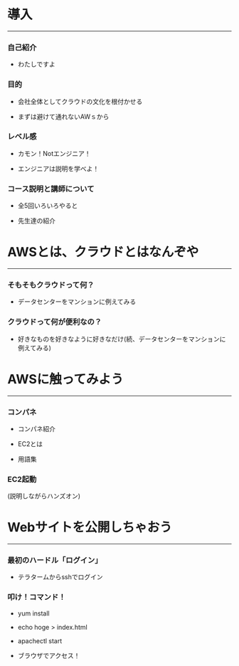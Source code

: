 # 導入
---
        
### 自己紹介

- わたしですよ

### 目的

- 会社全体としてクラウドの文化を根付かせる

- まずは避けて通れないAWｓから

### レベル感

- カモン！Notエンジニア！

- エンジニアは説明を学べよ！

### コース説明と講師について

- 全5回いろいろやると

- 先生達の紹介



# AWSとは、クラウドとはなんぞや
---

### そもそもクラウドって何？

- データセンターをマンションに例えてみる

### クラウドって何が便利なの？

- 好きなものを好きなように好きなだけ(続、データセンターをマンションに例えてみる)




# AWSに触ってみよう

---

### コンパネ

- コンパネ紹介

- EC2とは

- 用語集

### EC2起動

(説明しながらハンズオン)



# Webサイトを公開しちゃおう

---

### 最初のハードル「ログイン」

- テラタームからsshでログイン

### 叩け！コマンド！

- yum install

- echo hoge > index.html

- apachectl start

- ブラウザでアクセス！
